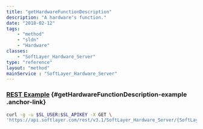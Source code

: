 ```yaml
---
title: "getHardwareFunctionDescription"
description: "A hardware's function."
date: "2018-02-12"
tags:
    - "method"
    - "sldn"
    - "Hardware"
classes:
    - "SoftLayer_Hardware_Server"
type: "reference"
layout: "method"
mainService : "SoftLayer_Hardware_Server"
---
```


### [REST Example](#getHardwareFunctionDescription-example) <a href="/article/rest/"><i class="fas fa-question"></i></a> {#getHardwareFunctionDescription-example .anchor-link} 
```bash
curl -g -u $SL_USER:$SL_APIKEY -X GET \
'https://api.softlayer.com/rest/v3.1/SoftLayer_Hardware_Server/{SoftLayer_Hardware_ServerID}/getHardwareFunctionDescription'
```
